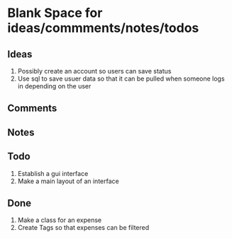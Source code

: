 # Blank Space for ideas/commments/notes/todos

## Ideas

1. Possibly create an account so users can save status
2. Use sql to save usuer data so that it can be pulled when someone logs in depending on the user

## Comments

## Notes

## Todo

1. Establish a gui interface
2. Make a main layout of an interface

## Done 

1. Make a class for an expense 
2. Create Tags so that expenses can be filtered
